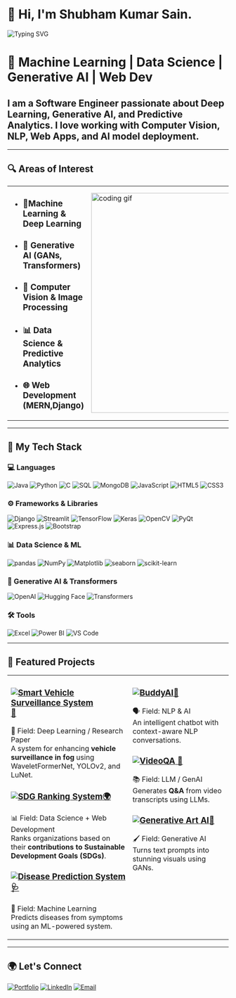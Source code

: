 # 👋 Hi, I'm Shubham Kumar Sain.  
<p align="left">
  <img 
    src="https://readme-typing-svg.demolab.com?font=Ubuntu&pause=1000&color=F75C7E&width=1000&lines=Software+Engineer;Generative+AI+Explorer;Data+Enthusiast;Always+Learning..." 
    alt="Typing SVG"
  />
</p>




# 🚀 Machine Learning | Data Science | Generative AI | Web Dev

<h2>I am a Software Engineer passionate about Deep Learning, Generative AI, and Predictive Analytics. I love working with Computer Vision, NLP, Web Apps, and AI model deployment.</h2>

---

## 🔍 Areas of Interest  

<table>
<tr>
<td width="500">
<ul>
  <li><h3>🧠Machine Learning & Deep Learning</h3></li>
  <li><h3>🤖 Generative AI (GANs, Transformers)</h3></li>
  <li><h3>🔬 Computer Vision & Image Processing</h3></li>
  <li><h3>📊 Data Science & Predictive Analytics</h3></li>
  <li><h3>🌐 Web Development (MERN,Django)</h3></li>
</ul>
</td>
<td>
<img src="https://media.giphy.com/media/qgQUggAC3Pfv687qPC/giphy.gif" width="500" alt="coding gif">
</td>
</tr>
</table>

---

## 🚀 My Tech Stack  

### 💻 Languages  
![Java](https://img.shields.io/badge/Java-007396?style=for-the-badge&logo=java&logoColor=white)  ![Python](https://img.shields.io/badge/Python-3776AB?style=for-the-badge&logo=python&logoColor=white)  ![C](https://img.shields.io/badge/C-00599C?style=for-the-badge&logo=c&logoColor=white)  ![SQL](https://img.shields.io/badge/SQL-4479A1?style=for-the-badge&logo=mysql&logoColor=white)  ![MongoDB](https://img.shields.io/badge/MongoDB-47A248?style=for-the-badge&logo=mongodb&logoColor=white)  ![JavaScript](https://img.shields.io/badge/JavaScript-F7DF1E?style=for-the-badge&logo=javascript&logoColor=black)  ![HTML5](https://img.shields.io/badge/HTML5-E34F26?style=for-the-badge&logo=html5&logoColor=white)  ![CSS3](https://img.shields.io/badge/CSS3-1572B6?style=for-the-badge&logo=css3&logoColor=white)  

### ⚙️ Frameworks & Libraries  
![Django](https://img.shields.io/badge/Django-092E20?style=for-the-badge&logo=django&logoColor=white)  ![Streamlit](https://img.shields.io/badge/Streamlit-FF4B4B?style=for-the-badge&logo=streamlit&logoColor=white)  ![TensorFlow](https://img.shields.io/badge/TensorFlow-FF6F00?style=for-the-badge&logo=tensorflow&logoColor=white)  ![Keras](https://img.shields.io/badge/Keras-D00000?style=for-the-badge&logo=keras&logoColor=white)  ![OpenCV](https://img.shields.io/badge/OpenCV-5C3EE8?style=for-the-badge&logo=opencv&logoColor=white)  ![PyQt](https://img.shields.io/badge/PyQt-41CD52?style=for-the-badge&logo=qt&logoColor=white)  ![Express.js](https://img.shields.io/badge/Express.js-000000?style=for-the-badge&logo=express&logoColor=white)  ![Bootstrap](https://img.shields.io/badge/Bootstrap-7952B3?style=for-the-badge&logo=bootstrap&logoColor=white)  

### 📊 Data Science & ML  
![pandas](https://img.shields.io/badge/Pandas-150458?style=for-the-badge&logo=pandas&logoColor=white)  ![NumPy](https://img.shields.io/badge/NumPy-013243?style=for-the-badge&logo=numpy&logoColor=white)  ![Matplotlib](https://img.shields.io/badge/Matplotlib-0077B5?style=for-the-badge&logo=matplotlib&logoColor=white)  ![seaborn](https://img.shields.io/badge/Seaborn-3776AB?style=for-the-badge&logo=python&logoColor=white)  ![scikit-learn](https://img.shields.io/badge/scikit--learn-F7931E?style=for-the-badge&logo=scikit-learn&logoColor=white)  

### 🤖 Generative AI & Transformers  
![OpenAI](https://img.shields.io/badge/OpenAI-412991?style=for-the-badge&logo=openai&logoColor=white)  ![Hugging Face](https://img.shields.io/badge/Hugging%20Face-FFD54F?style=for-the-badge&logo=huggingface&logoColor=black)  ![Transformers](https://img.shields.io/badge/Transformers-FF6F00?style=for-the-badge&logo=tensorflow&logoColor=white)  

### 🛠️ Tools  
![Excel](https://img.shields.io/badge/Excel-217346?style=for-the-badge&logo=microsoft-excel&logoColor=white)  ![Power BI](https://img.shields.io/badge/Power%20BI-F2C811?style=for-the-badge&logo=powerbi&logoColor=black)  ![VS Code](https://img.shields.io/badge/VS%20Code-007ACC?style=for-the-badge&logo=visual-studio-code&logoColor=white)  

---
## 📌 Featured Projects  
<table>
<tr>
<td valign="top" width="55%">
  
### [![Smart Vehicle Surveillance System](https://img.shields.io/badge/Smart%20Vehicle%20Surveillance%20System-blueviolet?style=for-the-badge)🚗](https://github.com/shubh637/Dehazer)  
🔬 Field: Deep Learning / Research Paper  
A system for enhancing **vehicle surveillance in fog** using WaveletFormerNet, YOLOv2, and LuNet.

### [![SDG Ranking System](https://img.shields.io/badge/Sustainable%20Development%20Ranking%20System-blue?style=for-the-badge)🌍](https://github.com/shubh637/Sustainable-Development-Ranking-System)  
📊 Field: Data Science + Web Development  
Ranks organizations based on their **contributions to Sustainable Development Goals (SDGs)**.

### [![Disease Prediction System ](https://img.shields.io/badge/Disease%20Prediction%20System-D00000?style=for-the-badge)🩺](https://github.com/shubh637/Disease_prediction)  
🧠 Field: Machine Learning  
Predicts diseases from symptoms using an ML-powered system.

</td>
<td valign="top">
  
### [![BuddyAI](https://img.shields.io/badge/BuddyAI-yellow?style=for-the-badge)🤖](https://github.com/shubh637/BuddyAI)  
🗣️ Field: NLP & AI  
An intelligent chatbot with context-aware NLP conversations.

### [![VideoQA](https://img.shields.io/badge/VideoQA-orange?style=for-the-badge) 🎥](https://github.com/shubh637/VideoQA-using-LLM)  
📚 Field: LLM / GenAI  
Generates **Q&A** from video transcripts using LLMs.

### [![Generative Art AI](https://img.shields.io/badge/Generative%20Art%20AI-red?style=for-the-badge)🎨](https://github.com/shubh637/Text_to_Image_using_generative-AI)  
🖌️ Field: Generative AI  
Turns text prompts into stunning visuals using GANs.

</td>
</tr>
</table>

---

## 🌍 Let's Connect  
[![Portfolio](https://img.shields.io/badge/Visit-Portfolio-orange?style=for-the-badge)](https://shubh637.github.io/portfolio/)  [![LinkedIn](https://img.shields.io/badge/LinkedIn-0A66C2?style=for-the-badge&logo=linkedin&logoColor=white)](https://www.linkedin.com/in/shubham-sain-b63882250/)  [![Email](https://img.shields.io/badge/Email-D14836?style=for-the-badge&logo=gmail&logoColor=white)](mailto:shubhamsain9640@gmail.com)
